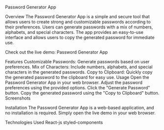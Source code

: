 Password Generator App

Overview
The Password Generator App is a simple and secure tool that allows users to create strong and customizable passwords according to their preferences. Users can generate passwords with a mix of numbers, alphabets, and special characters. The app provides an easy-to-use interface and allows users to copy the generated password for immediate use.

Check out the live demo: Password Generator App

Features
Customizable Passwords: Generate passwords based on user preferences.
Mix of Characters: Include numbers, alphabets, and special characters in the generated passwords.
Copy to Clipboard: Quickly copy the generated password to the clipboard for easy use.
Usage
Open the Password Generator App in your web browser.
Adjust the password preferences using the provided options.
Click the "Generate Password" button.
Copy the generated password using the "Copy to Clipboard" button.
Screenshots

Installation
The Password Generator App is a web-based application, and no installation is required. Simply open the live demo in your web browser.

Technologies Used
React-js
styled-components
